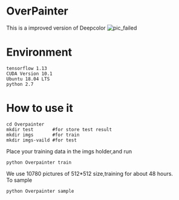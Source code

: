 # OverPainter
This is a improved version of Deepcolor
![pic_failed](http://github.com/APTXOUS/OverPainter/MD/demo.png)
# Environment
    tensorflow 1.13
    CUDA Version 10.1
    Ubuntu 18.04 LTS
    python 2.7
# How to use it
    cd Overpainter
    mkdir test       #for store test result
    mkdir imgs       #for train
    mkdir imgs-vaild #for test
Place your training data in the imgs holder,and run   
    
    python Overpainter train

We use 10780 pictures of 512*512 size,training for about 48 hours.   
To sample

    python Overpainter sample


